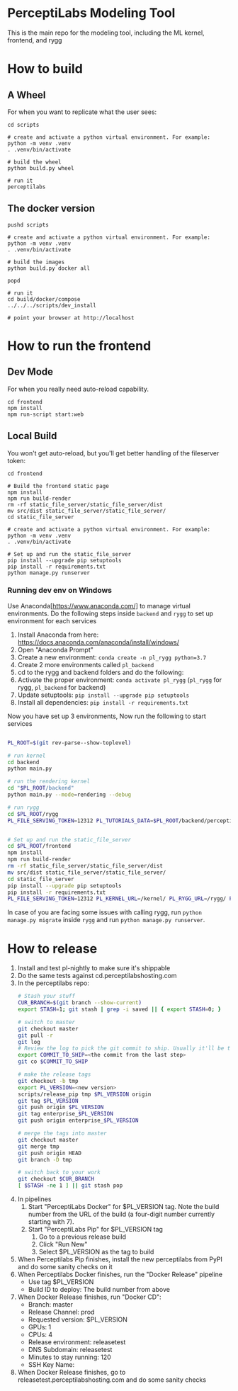 # PerceptiLabs Modeling Tool

This is the main repo for the modeling tool, including the ML kernel,
frontend, and rygg

# How to build

## A Wheel

For when you want to replicate what the user sees:

```
cd scripts

# create and activate a python virtual environment. For example:
python -m venv .venv
. .venv/bin/activate

# build the wheel
python build.py wheel

# run it
perceptilabs
```

## The docker version

```
pushd scripts

# create and activate a python virtual environment. For example:
python -m venv .venv
. .venv/bin/activate

# build the images
python build.py docker all

popd

# run it
cd build/docker/compose
../../../scripts/dev_install

# point your browser at http://localhost
```

# How to run the frontend

## Dev Mode

For when you really need auto-reload capability.

```
cd frontend
npm install
npm run-script start:web
```

## Local Build

You won't get auto-reload, but you'll get better handling of the
fileserver token:

```
cd frontend

# Build the frontend static page
npm install
npm run build-render
rm -rf static_file_server/static_file_server/dist
mv src/dist static_file_server/static_file_server/
cd static_file_server

# create and activate a python virtual environment. For example:
python -m venv .venv
. .venv/bin/activate

# Set up and run the static_file_server
pip install --upgrade pip setuptools
pip install -r requirements.txt
python manage.py runserver
```

### Running dev env on Windows

Use Anaconda[https://www.anaconda.com/] to manage virtual environments.
Do the following steps inside `backend` and `rygg` to set up environment for each services

1. Install Anaconda from here: https://docs.anaconda.com/anaconda/install/windows/
2. Open "Anaconda Prompt"
3. Create a new environment: `conda create -n pl_rygg python=3.7`
4. Create 2 more environments called `pl_backend`
5. cd to the rygg and backend folders and do the following:
6. Activate the proper environment: `conda activate pl_rygg` (`pl_rygg` for rygg, `pl_backend` for backend)
7. Update setuptools: `pip install --upgrade pip setuptools`
8. Install all dependencies: `pip install -r requirements.txt`

Now you have set up 3 environments, Now run the following to start services

```sh

PL_ROOT=$(git rev-parse--show-toplevel)

# run kernel
cd backend
python main.py

# run the rendering kernel
cd "$PL_ROOT/backend"
python main.py --mode=rendering --debug

# run rygg
cd $PL_ROOT/rygg
PL_FILE_SERVING_TOKEN=12312 PL_TUTORIALS_DATA=$PL_ROOT/backend/perceptilabs/tutorial_data PL_FILE_UPLOAD_DIR=$(pwd) python manage.py runserver 0.0.0.0:8000


# Set up and run the static_file_server
cd $PL_ROOT/frontend
npm install
npm run build-render
rm -rf static_file_server/static_file_server/dist
mv src/dist static_file_server/static_file_server/
cd static_file_server
pip install --upgrade pip setuptools
pip install -r requirements.txt
PL_FILE_SERVING_TOKEN=12312 PL_KERNEL_URL=/kernel/ PL_RYGG_URL=/rygg/ PL_KEYCLOAK_URL=/auth/ python manage.py runserver 8080
```

In case of you are facing some issues with calling rygg, run `python manage.py migrate` inside `rygg` and run `python manage.py runserver`.

# How to release

1. Install and test pl-nightly to make sure it's shippable
1. Do the same tests against cd.perceptilabshosting.com
1. In the perceptilabs repo:
    ```bash
    # Stash your stuff
    CUR_BRANCH=$(git branch --show-current)
    export STASH=1; git stash | grep -i saved || { export STASH=0; }

    # switch to master
    git checkout master
    git pull -r
    git log
    # Review the log to pick the git commit to ship. Usually it'll be the one that was built for pl-nightly or for cd, which will be tagged as "docker_xxxx"
    export COMMIT_TO_SHIP=<the commit from the last step>
    git co $COMMIT_TO_SHIP

    # make the release tags
    git checkout -b tmp
    export PL_VERSION=<new version>
    scripts/release_pip tmp $PL_VERSION origin
    git tag $PL_VERSION
    git push origin $PL_VERSION
    git tag enterprise_$PL_VERSION
    git push origin enterprise_$PL_VERSION

    # merge the tags into master
    git checkout master
    git merge tmp
    git push origin HEAD
    git branch -D tmp

    # switch back to your work
    git checkout $CUR_BRANCH
    [ $STASH -ne 1 ] || git stash pop
    ```
1. In pipelines
    1. Start "PerceptiLabs Docker" for $PL_VERSION tag. Note the build number from the URL of the build (a four-digit number currently starting with 7).
    1. Start "PerceptiLabs Pip" for $PL_VERSION tag
        1. Go to a previous release build
        1. Click "Run New"
        1. Select $PL_VERSION as the tag to build
1. When Perceptilabs Pip finishes, install the new perceptilabs from PyPI and do some sanity checks on it
1. When Perceptilabs Docker finishes, run the "Docker Release" pipeline
    - Use tag $PL_VERSION
    - Build ID to deploy: The build number from above
1. When Docker Release finishes, run "Docker CD":
    - Branch: master
    - Release Channel: prod
    - Requested version: $PL_VERSION
    - GPUs: 1
    - CPUs: 4
    - Release environment: releasetest
    - DNS Subdomain: releasetest
    - Minutes to stay running: 120
    - SSH Key Name: <none>
1. When Docker Release finishes, go to releasetest.perceptilabshosting.com and do some sanity checks
